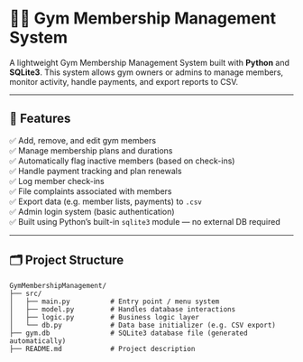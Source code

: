# 🏋️‍♂️ Gym Membership Management System

A lightweight Gym Membership Management System built with **Python** and **SQLite3**. This system allows gym owners or admins to manage members, monitor activity, handle payments, and export reports to CSV.

---

## 📌 Features

✅ Add, remove, and edit gym members  
✅ Manage membership plans and durations  
✅ Automatically flag inactive members (based on check-ins)  
✅ Handle payment tracking and plan renewals  
✅ Log member check-ins  
✅ File complaints associated with members  
✅ Export data (e.g. member lists, payments) to `.csv`  
✅ Admin login system (basic authentication)  
✅ Built using Python’s built-in `sqlite3` module — no external DB required

---

## 🗂️ Project Structure
```text
GymMembershipManagement/
├── src/
│   ├── main.py          # Entry point / menu system
│   ├── model.py         # Handles database interactions
│   ├── logic.py         # Business logic layer
│   └── db.py            # Data base initializer (e.g. CSV export)
├── gym.db               # SQLite3 database file (generated automatically)
├── README.md            # Project description
